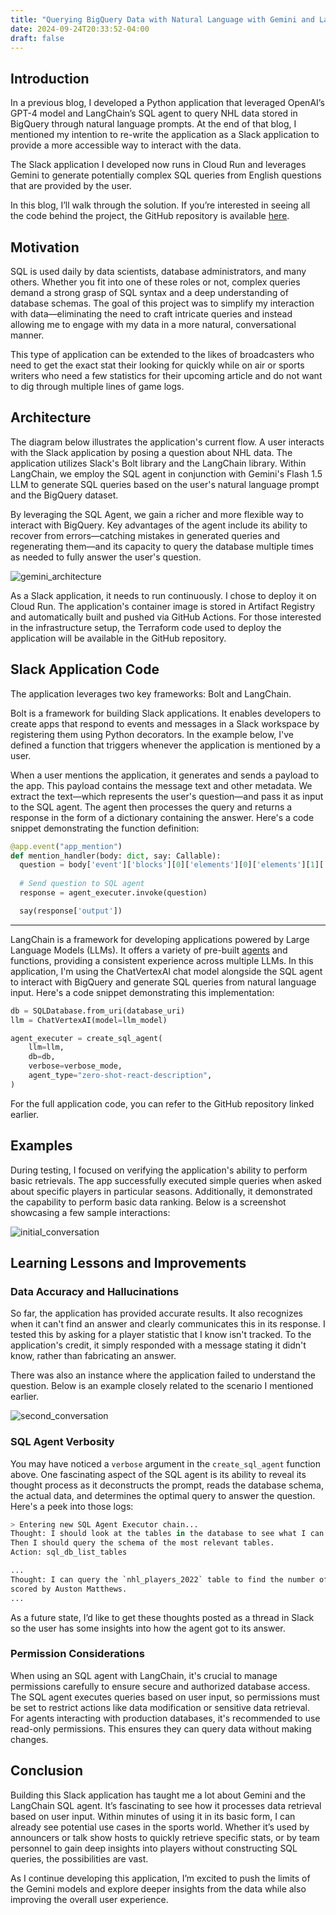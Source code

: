 ```yaml
---
title: "Querying BigQuery Data with Natural Language with Gemini and LangChain"
date: 2024-09-24T20:33:52-04:00
draft: false
---
```


## Introduction

In a previous blog, I developed a Python application that leveraged OpenAI’s GPT-4 model and LangChain’s SQL agent to query NHL data stored in BigQuery through natural language prompts. At the end of that blog, I mentioned my intention to re-write the application as a Slack application to provide a more accessible way to interact with the data.

The Slack application I developed now runs in Cloud Run and leverages Gemini to generate potentially complex SQL queries from English questions that are provided by the user.

In this blog, I’ll walk through the solution. If you’re interested in seeing all the code behind the project, the GitHub repository is available [here](https://github.com/jacobmammoliti/blog-artifacts/tree/main/llm-gemini-bigquery).

## Motivation

SQL is used daily by data scientists, database administrators, and many others. Whether you fit into one of these roles or not, complex queries demand a strong grasp of SQL syntax and a deep understanding of database schemas. The goal of this project was to simplify my interaction with data—eliminating the need to craft intricate queries and instead allowing me to engage with my data in a more natural, conversational manner.

This type of application can be extended to the likes of broadcasters who need to get the exact stat their looking for quickly while on air or sports writers who need a few statistics for their upcoming article and do not want to dig through multiple lines of game logs.

## Architecture

The diagram below illustrates the application's current flow. A user interacts with the Slack application by posing a question about NHL data. The application utilizes Slack's Bolt library and the LangChain library. Within LangChain, we employ the SQL agent in conjunction with Gemini's Flash 1.5 LLM to generate SQL queries based on the user's natural language prompt and the BigQuery dataset.

By leveraging the SQL Agent, we gain a richer and more flexible way to interact with BigQuery. Key advantages of the agent include its ability to recover from errors—catching mistakes in generated queries and regenerating them—and its capacity to query the database multiple times as needed to fully answer the user's question.

![gemini_architecture](/images/llm-app-gemini-bigquery/slack_gemini.png)

As a Slack application, it needs to run continuously. I chose to deploy it on Cloud Run. The application's container image is stored in Artifact Registry and automatically built and pushed via GitHub Actions. For those interested in the infrastructure setup, the Terraform code used to deploy the application will be available in the GitHub repository.

## Slack Application Code

The application leverages two key frameworks: Bolt and LangChain.

Bolt is a framework for building Slack applications. It enables developers to create apps that respond to events and messages in a Slack workspace by registering them using Python decorators. In the example below, I've defined a function that triggers whenever the application is mentioned by a user.

When a user mentions the application, it generates and sends a payload to the app. This payload contains the message text and other metadata. We extract the text—which represents the user's question—and pass it as input to the SQL agent. The agent then processes the query and returns a response in the form of a dictionary containing the answer. Here's a code snippet demonstrating the function definition:

```python
@app.event("app_mention")
def mention_handler(body: dict, say: Callable):
  question = body['event']['blocks'][0]['elements'][0]['elements'][1]['text']
    
  # Send question to SQL agent
  response = agent_executer.invoke(question)

  say(response['output'])
```

---

LangChain is a framework for developing applications powered by Large Language Models (LLMs). It offers a variety of pre-built [agents](https://python.langchain.com/v0.1/docs/modules/agents/) and functions, providing a consistent experience across multiple LLMs. In this application, I'm using the ChatVertexAI chat model alongside the SQL agent to interact with BigQuery and generate SQL queries from natural language input. Here's a code snippet demonstrating this implementation:

```python
db = SQLDatabase.from_uri(database_uri)
llm = ChatVertexAI(model=llm_model)

agent_executer = create_sql_agent(
    llm=llm,
    db=db,
    verbose=verbose_mode,
    agent_type="zero-shot-react-description",
)
```

For the full application code, you can refer to the GitHub repository linked earlier.

## Examples

During testing, I focused on verifying the application's ability to perform basic retrievals. The app successfully executed simple queries when asked about specific players in particular seasons. Additionally, it demonstrated the capability to perform basic data ranking. Below is a screenshot showcasing a few sample interactions:

![initial_conversation](/images/llm-app-gemini-bigquery/conversation_01.png)

## Learning Lessons and Improvements

### Data Accuracy and Hallucinations

So far, the application has provided accurate results. It also recognizes when it can't find an answer and clearly communicates this in its response. I tested this by asking for a player statistic that I know isn't tracked. To the application's credit, it simply responded with a message stating it didn't know, rather than fabricating an answer.

There was also an instance where the application failed to understand the question. Below is an example closely related to the scenario I mentioned earlier.

![second_conversation](/images/llm-app-gemini-bigquery/conversation_02.png)

### SQL Agent Verbosity

You may have noticed a `verbose` argument in the `create_sql_agent` function above. One fascinating aspect of the SQL agent is its ability to reveal its thought process as it deconstructs the prompt, reads the database schema, the actual data, and determines the optimal query to answer the question. Here's a peek into those logs:

```python
> Entering new SQL Agent Executor chain...
Thought: I should look at the tables in the database to see what I can query.
Then I should query the schema of the most relevant tables.
Action: sql_db_list_tables

...
Thought: I can query the `nhl_players_2022` table to find the number of goals 
scored by Auston Matthews.
...
```

As a future state, I’d like to get these thoughts posted as a thread in Slack so the user has some insights into how the agent got to its answer.

### Permission Considerations

When using an SQL agent with LangChain, it's crucial to manage permissions carefully to ensure secure and authorized database access. The SQL agent executes queries based on user input, so permissions must be set to restrict actions like data modification or sensitive data retrieval. For agents interacting with production databases, it's recommended to use read-only permissions. This ensures they can query data without making changes.

## Conclusion

Building this Slack application has taught me a lot about Gemini and the LangChain SQL agent. It’s fascinating to see how it processes data retrieval based on user input. Within minutes of using it in its basic form, I can already see potential use cases in the sports world. Whether it’s used by announcers or talk show hosts to quickly retrieve specific stats, or by team personnel to gain deep insights into players without constructing SQL queries, the possibilities are vast.

As I continue developing this application, I’m excited to push the limits of the Gemini models and explore deeper insights from the data while also improving the overall user experience.

